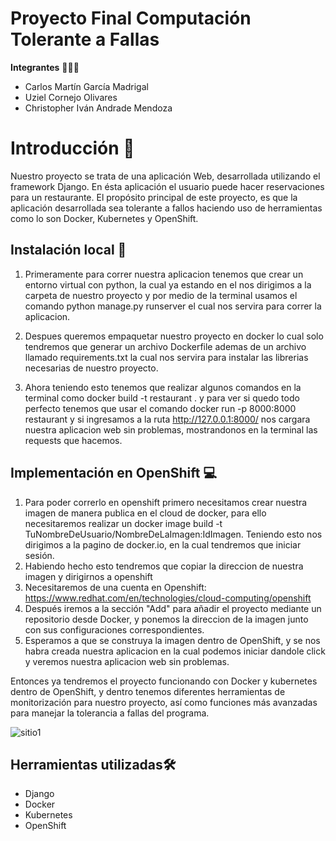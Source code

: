 # Proyecto Final Computación Tolerante a Fallas

**Integrantes** 🧑‍🤝‍🧑 

- Carlos Martín García Madrigal
- Uziel Cornejo Olivares
- Christopher Iván Andrade Mendoza

# Introducción 📝

Nuestro proyecto se trata de una aplicación Web, desarrollada utilizando el framework Django. En ésta aplicación el usuario puede hacer reservaciones para un restaurante.
El propósito principal de este proyecto, es que la aplicación desarrollada sea tolerante a fallos haciendo uso de herramientas como lo son Docker, Kubernetes y OpenShift.

## Instalación local 🔨

1) Primeramente para correr nuestra aplicacion tenemos que crear un entorno virtual con python, la cual ya estando en el nos dirigimos a la carpeta de nuestro proyecto y por medio de la terminal usamos el comando python manage.py runserver el cual nos servira para correr la aplicacion.

2) Despues queremos empaquetar nuestro proyecto en docker lo cual solo tendremos que generar un archivo Dockerfile ademas de un archivo llamado requirements.txt la cual nos servira para instalar las librerias necesarias de nuestro proyecto.

3) Ahora teniendo esto tenemos que realizar algunos comandos en la terminal como docker build -t restaurant . y para ver si quedo todo perfecto tenemos que usar el comando docker run -p 8000:8000 restaurant y si ingresamos a la ruta http://127.0.0.1:8000/ nos cargara nuestra aplicacion web sin problemas, mostrandonos en la terminal las requests que hacemos.


## Implementación en OpenShift 💻

1) Para poder correrlo en openshift primero necesitamos crear nuestra imagen de manera publica en el cloud de docker, para ello necesitaremos realizar un docker image build -t TuNombreDeUsuario/NombreDeLaImagen:IdImagen. Teniendo esto nos dirigimos a la pagino de docker.io, en la cual tendremos que iniciar sesión.
2) Habiendo hecho esto tendremos que copiar la direccion de nuestra imagen y dirigirnos a openshift
3) Necesitaremos de una cuenta en Openshift: https://www.redhat.com/en/technologies/cloud-computing/openshift
4) Después iremos a la sección "Add" para añadir el proyecto mediante un repositorio desde Docker, y ponemos la direccion de la imagen junto con sus configuraciones correspondientes.
5) Esperamos a que se construya la imagen dentro de OpenShift, y se nos habra creada nuestra aplicacion en la cual podemos iniciar dandole click y veremos nuestra aplicacion web sin problemas.

Entonces ya tendremos el proyecto funcionando con Docker y kubernetes dentro de OpenShift, y dentro tenemos diferentes herramientas de monitorización para nuestro proyecto, así como funciones más avanzadas para manejar la tolerancia a fallas del programa.

![sitio1](https://user-images.githubusercontent.com/100398389/204075343-711c28d0-ee3d-4b06-89d3-ee319c2b3d2a.jpg)

## Herramientas utilizadas🛠

- Django
- Docker
- Kubernetes
- OpenShift
